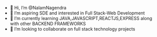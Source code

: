 - 👋 Hi, I’m @NalamNagendra
- 👀 I’m aspiring SDE and interested in Full Stack-Web Development
- 🌱 I’m currently learning JAVA,JAVASCRIPT,REACTJS,EXPRESS along with other BACKEND FRAMEWORKS
- 💞️ I’m looking to collaborate on full stack technology projects

<!---
NalamNagendra/NalamNagendra is a ✨ special ✨ repository because its `README.md` (this file) appears on your GitHub profile.
You can click the Preview link to take a look at your changes.
--->
